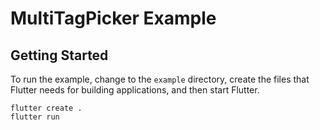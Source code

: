 # MultiTagPicker Example

## Getting Started

To run the example, change to the `example` directory, create the files that Flutter needs for building applications, and then start Flutter.

```shell
flutter create .
flutter run
```

